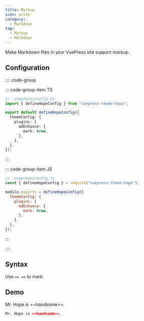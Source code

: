 ```yaml
---
title: Markup
icon: write
category:
  - Markdown
tag:
  - Markup
  - Markdown
---
```


Make Markdown files in your VuePress site support markup.

<!-- more -->

## Configuration

:::: code-group

::: code-group-item TS

```ts {7-9}
// .vuepress/config.ts
import { defineHopeConfig } from "vuepress-theme-hope";

export default defineHopeConfig({
  themeConfig: {
    plugins: {
      mdEnhance: {
        mark: true,
      },
    },
  },
});
```

:::

::: code-group-item JS

```js {7-9}
// .vuepress/config.js
const { defineHopeConfig } = require("vuepress-theme-hope");

module.exports = defineHopeConfig({
  themeConfig: {
    plugins: {
      mdEnhance: {
        mark: true,
      },
    },
  },
});
```

:::

::::

## Syntax

Use `== ==` to mark.

## Demo

Mr. Hope is ==handsome==.

```md
Mr. Hope is ==handsome==.
```
